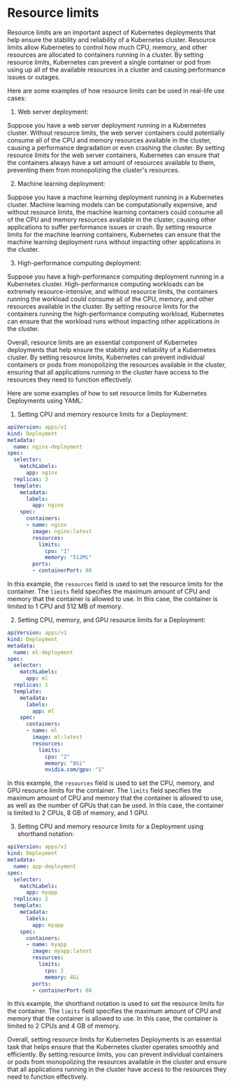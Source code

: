 # Resource limits

Resource limits are an important aspect of Kubernetes deployments that help ensure the stability and reliability of a Kubernetes cluster. Resource limits allow Kubernetes to control how much CPU, memory, and other resources are allocated to containers running in a cluster. By setting resource limits, Kubernetes can prevent a single container or pod from using up all of the available resources in a cluster and causing performance issues or outages.

Here are some examples of how resource limits can be used in real-life use cases:

1. Web server deployment:

Suppose you have a web server deployment running in a Kubernetes cluster. Without resource limits, the web server containers could potentially consume all of the CPU and memory resources available in the cluster, causing a performance degradation or even crashing the cluster. By setting resource limits for the web server containers, Kubernetes can ensure that the containers always have a set amount of resources available to them, preventing them from monopolizing the cluster's resources.

2. Machine learning deployment:

Suppose you have a machine learning deployment running in a Kubernetes cluster. Machine learning models can be computationally expensive, and without resource limits, the machine learning containers could consume all of the CPU and memory resources available in the cluster, causing other applications to suffer performance issues or crash. By setting resource limits for the machine learning containers, Kubernetes can ensure that the machine learning deployment runs without impacting other applications in the cluster.

3. High-performance computing deployment:

Suppose you have a high-performance computing deployment running in a Kubernetes cluster. High-performance computing workloads can be extremely resource-intensive, and without resource limits, the containers running the workload could consume all of the CPU, memory, and other resources available in the cluster. By setting resource limits for the containers running the high-performance computing workload, Kubernetes can ensure that the workload runs without impacting other applications in the cluster.

Overall, resource limits are an essential component of Kubernetes deployments that help ensure the stability and reliability of a Kubernetes cluster. By setting resource limits, Kubernetes can prevent individual containers or pods from monopolizing the resources available in the cluster, ensuring that all applications running in the cluster have access to the resources they need to function effectively.

Here are some examples of how to set resource limits for Kubernetes Deployments using YAML:

1. Setting CPU and memory resource limits for a Deployment:

```yaml
apiVersion: apps/v1
kind: Deployment
metadata:
  name: nginx-deployment
spec:
  selector:
    matchLabels:
      app: nginx
  replicas: 3
  template:
    metadata:
      labels:
        app: nginx
    spec:
      containers:
      - name: nginx
        image: nginx:latest
        resources:
          limits:
            cpu: "1"
            memory: "512Mi"
        ports:
        - containerPort: 80
```

In this example, the `resources` field is used to set the resource limits for the container. The `limits` field specifies the maximum amount of CPU and memory that the container is allowed to use. In this case, the container is limited to 1 CPU and 512 MB of memory.

2. Setting CPU, memory, and GPU resource limits for a Deployment:

```yaml
apiVersion: apps/v1
kind: Deployment
metadata:
  name: ml-deployment
spec:
  selector:
    matchLabels:
      app: ml
  replicas: 1
  template:
    metadata:
      labels:
        app: ml
    spec:
      containers:
      - name: ml
        image: ml:latest
        resources:
          limits:
            cpu: "2"
            memory: "8Gi"
            nvidia.com/gpu: "1"
```

In this example, the `resources` field is used to set the CPU, memory, and GPU resource limits for the container. The `limits` field specifies the maximum amount of CPU and memory that the container is allowed to use, as well as the number of GPUs that can be used. In this case, the container is limited to 2 CPUs, 8 GB of memory, and 1 GPU.

3. Setting CPU and memory resource limits for a Deployment using shorthand notation:

```yaml
apiVersion: apps/v1
kind: Deployment
metadata:
  name: app-deployment
spec:
  selector:
    matchLabels:
      app: myapp
  replicas: 2
  template:
    metadata:
      labels:
        app: myapp
    spec:
      containers:
      - name: myapp
        image: myapp:latest
        resources:
          limits:
            cpu: 2
            memory: 4Gi
        ports:
        - containerPort: 80
```

In this example, the shorthand notation is used to set the resource limits for the container. The `limits` field specifies the maximum amount of CPU and memory that the container is allowed to use. In this case, the container is limited to 2 CPUs and 4 GB of memory.

Overall, setting resource limits for Kubernetes Deployments is an essential task that helps ensure that the Kubernetes cluster operates smoothly and efficiently. By setting resource limits, you can prevent individual containers or pods from monopolizing the resources available in the cluster and ensure that all applications running in the cluster have access to the resources they need to function effectively.

